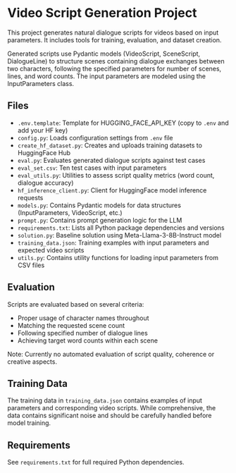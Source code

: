 # Video Script Generation Project

This project generates natural dialogue scripts for videos based on input parameters. It includes tools for training, evaluation, and dataset creation.

Generated scripts use Pydantic models (VideoScript, SceneScript, DialogueLine) to structure scenes containing dialogue exchanges between two characters, following the specified parameters for number of scenes, lines, and word counts. The input parameters are modeled using the InputParameters class.

## Files

- `.env.template`: Template for HUGGING_FACE_API_KEY (copy to `.env` and add your HF key)
- `config.py`: Loads configuration settings from `.env` file
- `create_hf_dataset.py`: Creates and uploads training datasets to HuggingFace Hub
- `eval.py`: Evaluates generated dialogue scripts against test cases
- `eval_set.csv`: Ten test cases with input parameters
- `eval_utils.py`: Utilities to assess script quality metrics (word count, dialogue accuracy)
- `hf_inference_client.py`: Client for HuggingFace model inference requests
- `models.py`: Contains Pydantic models for data structures (InputParameters, VideoScript, etc.)
- `prompt.py`: Contains prompt generation logic for the LLM
- `requirements.txt`: Lists all Python package dependencies and versions
- `solution.py`: Baseline solution using Meta-Llama-3-8B-Instruct model
- `training_data.json`: Training examples with input parameters and expected video scripts
- `utils.py`: Contains utility functions for loading input parameters from CSV files

## Evaluation

Scripts are evaluated based on several criteria:
- Proper usage of character names throughout
- Matching the requested scene count
- Following specified number of dialogue lines
- Achieving target word counts within each scene

Note: Currently no automated evaluation of script quality, coherence or creative aspects.

## Training Data

The training data in `training_data.json` contains examples of input parameters and corresponding video scripts. While comprehensive, the data contains significant noise and should be carefully handled before model training.

## Requirements

See `requirements.txt` for full required Python dependencies.
